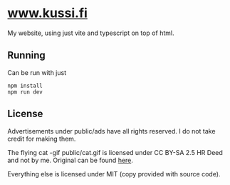 # www.kussi.fi

My website, using just vite and typescript on top of html.

## Running

Can be run with just

```
npm install
npm run dev
```

## License

Advertisements under public/ads have all rights reserved. I do not take credit for making them.

The flying cat -gif public/cat.gif is licensed under CC BY-SA 2.5 HR Deed and not by me. Original can be found [here](https://blog.dnevnik.hr/malecka22/2009/03/1626010727/zabavno.html).

Everything else is licensed under MIT (copy provided with source code).
